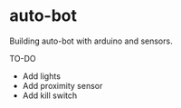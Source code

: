 # auto-bot
Building auto-bot with arduino and sensors.

TO-DO
- Add lights
- Add proximity sensor
- Add kill switch
